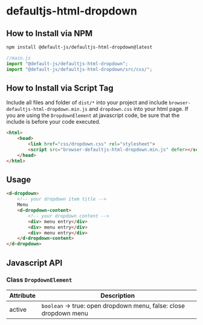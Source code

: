 # defaultjs-html-dropdown


## How to Install via NPM

```bash
npm install @default-js/defaultjs-html-dropdown@latest
```

```javascript
//main.js
import "@default-js/defaultjs-html-dropdown";
import "@default-js/defaultjs-html-dropdown/src/css/";
```

## How to Install via Script Tag

Include all files and folder of `dist/*` into your project and include `browser-defaultjs-html-dropdown.min.js` and `dropdown.css` into your html page. If you are using the `DropdownElement` at javascript code, be sure that the include is before your code executed.

```html
<html>
    <head>
        <link href="css/dropdown.css" rel="stylesheet">
        <script src="browser-defaultjs-html-dropdown.min.js" defer></script>
    </head>
</html>
```

## Usage

```html
<d-dropdown>
    <!-- your dropdown item title -->
    Menu 
    <d-dropdown-content>
        <!-- your dropdown content -->
        <div> menu entry</div>
        <div> menu entry</div>
        <div> menu entry</div>
    </d-dropdown-content>
</d-dropdown>
```

## Javascript API

### Class `DropdownElement`

Attribute | Description
----------|------------
 active   | `boolean` -> true: open dropdown menu, false: close dropdown menu